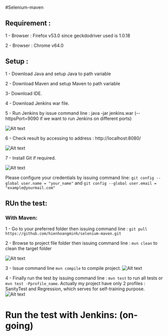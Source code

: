 #Selenium-maven

## Requirement :
 1 - Browser : Firefox v53.0 since geckdodriver used is 1.0.18

 2 - Browser : Chrome v64.0
 
## Setup :
 1 - Download Java and setup Java to path variable
 
 2 - Download Maven and setup Maven to path variable
 
 3- Download IDE.
 
 4 - Download Jenkins war file.
 
 5 - Run Jenkins by issue command line : java -jar jenkins.war (--httpsPort=9090 if we want to run Jenkins on different ports)

 ![Alt text](http://i67.tinypic.com/2mn0why.jpg "jenkins-command")

 6 - Check result by accessing to address : http://localhost:8080/

 ![Alt text](http://i66.tinypic.com/2uegqio.png "jenkins-home")

 7 - Install Git if required.
 
 ![Alt text](http://i66.tinypic.com/2mdkswl.png "git-version")
 
 Please configure your credentials by issuing command line: `git config --global user.name = "your_name"` and
 `git config --global user.email = "example@yourmail.com"` 

 ## RUn the test:
 
 ### With Maven:
 1 - Go to your preferred folder then issuing command line : `git pull https://github.com/hienhoangminh/selenium-maven.git`

 2 - Browse to project file folder then issuing command line : `mvn clean` to clean the target folder

 ![Alt text]([http://i65.tinypic.com/2vct0u1.png "mvn-clean")
 
 3 - Issue command line `mvn compile` to compile project.
 ![Alt text](http://i63.tinypic.com/30igmkw.png "mvn-compile")

 4 - Finally run the test by issuing command line : `mvn test` to run all tests or `mvn test -Pprofile_name`. Actually my project
 have only 2 profiles : SanityTest and Regression, which serves for self-training purpose.
 ![Alt text](http://i68.tinypic.com/2ug2sdv.png "mvn-test-profile")

 # Run the test with Jenkins: (on-going)
 
 
